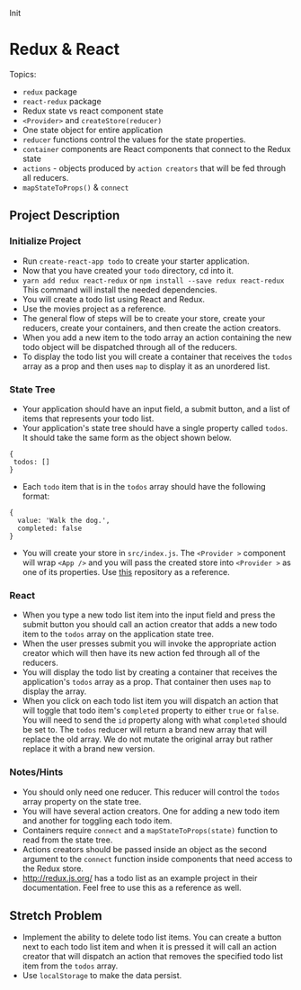 Init

# Redux & React

Topics:

- `redux` package
- `react-redux` package
- Redux state vs react component state
- `<Provider>` and `createStore(reducer)`
- One state object for entire application
- `reducer` functions control the values for the state properties.
- `container` components are React components that connect to the Redux state
- `actions` - objects produced by `action creators` that will be fed through all reducers.
- `mapStateToProps()` & `connect`

## Project Description

### Initialize Project

- Run `create-react-app todo` to create your starter application.
- Now that you have created your `todo` directory, cd into it.
- `yarn add redux react-redux` or `npm install --save redux react-redux` This command will install the needed dependencies.
- You will create a todo list using React and Redux.
- Use the movies project as a reference.
- The general flow of steps will be to create your store, create your reducers, create your containers, and then create the action creators.
- When you add a new item to the todo array an action containing the new todo object will be dispatched through all of the reducers.
- To display the todo list you will create a container that receives the `todos` array as a prop and then uses `map` to display it as an unordered list.

### State Tree

- Your application should have an input field, a submit button, and a list of items that represents your todo list.
- Your application's state tree should have a single property called `todos`. It should take the same form as the object shown below.

```
{
 todos: []
}
```

- Each `todo` item that is in the `todos` array should have the following format:

```
{
  value: 'Walk the dog.',
  completed: false
}
```

- You will create your store in `src/index.js`. The `<Provider >` component will wrap `<App />` and you will pass the created store into `<Provider >` as one of its properties. Use [this](https://github.com/SunJieMing/redux-example-movies) repository as a reference.

### React

- When you type a new todo list item into the input field and press the submit button you should call an action creator that adds a new todo item to the `todos` array on the application state tree.
- When the user presses submit you will invoke the appropriate action creator which will then have its new action fed through all of the reducers.
- You will display the todo list by creating a container that receives the application's `todos` array as a prop. That container then uses `map` to display the array.
- When you click on each todo list item you will dispatch an action that will toggle that todo item's `completed` property to either `true` or `false`. You will need to send the `id` property along with what `completed` should be set to. The `todos` reducer will return a brand new array that will replace the old array. We do not mutate the original array but rather replace it with a brand new version.

### Notes/Hints

- You should only need one reducer. This reducer will control the `todos` array property on the state tree.
- You will have several action creators. One for adding a new todo item and another for toggling each todo item.
- Containers require `connect` and a `mapStateToProps(state)` function to read from the state tree.
- Actions creators should be passed inside an object as the second argument to the `connect` function inside components that need access to the Redux store.
- http://redux.js.org/ has a todo list as an example project in their documentation. Feel free to use this as a reference as well.

## Stretch Problem

- Implement the ability to delete todo list items. You can create a button next to each todo list item and when it is pressed it will call an action creator that will dispatch an action that removes the specified todo list item from the `todos` array.
- Use `localStorage` to make the data persist.
